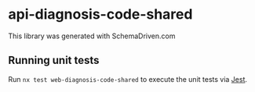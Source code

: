 
# api-diagnosis-code-shared

This library was generated with SchemaDriven.com

## Running unit tests

Run `nx test web-diagnosis-code-shared` to execute the unit tests via [Jest](https://jestjs.io).


